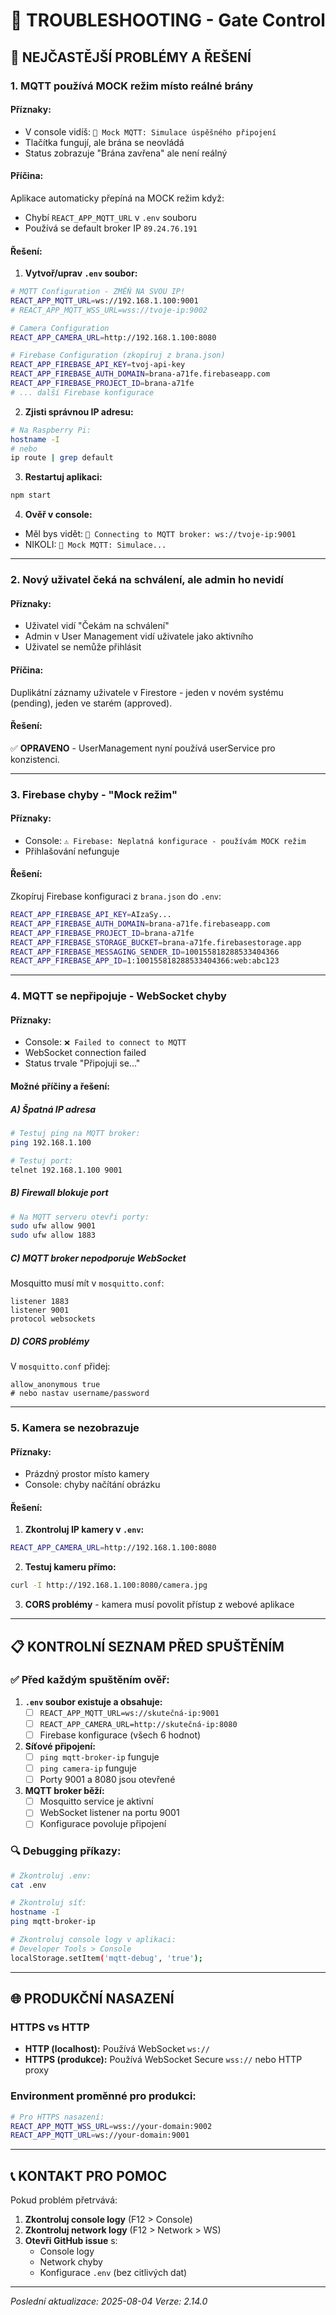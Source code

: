 # 🔧 TROUBLESHOOTING - Gate Control

## 🚨 NEJČASTĚJŠÍ PROBLÉMY A ŘEŠENÍ

### 1. **MQTT používá MOCK režim místo reálné brány**

#### **Příznaky:**
- V console vidíš: `🔧 Mock MQTT: Simulace úspěšného připojení`
- Tlačítka fungují, ale brána se neovládá
- Status zobrazuje "Brána zavřena" ale není reálný

#### **Příčina:**
Aplikace automaticky přepíná na MOCK režim když:
- Chybí `REACT_APP_MQTT_URL` v `.env` souboru
- Používá se default broker IP `89.24.76.191`

#### **Řešení:**
1. **Vytvoř/uprav `.env` soubor:**
```bash
# MQTT Configuration - ZMĚŇ NA SVOU IP!
REACT_APP_MQTT_URL=ws://192.168.1.100:9001
# REACT_APP_MQTT_WSS_URL=wss://tvoje-ip:9002

# Camera Configuration
REACT_APP_CAMERA_URL=http://192.168.1.100:8080

# Firebase Configuration (zkopíruj z brana.json)
REACT_APP_FIREBASE_API_KEY=tvoj-api-key
REACT_APP_FIREBASE_AUTH_DOMAIN=brana-a71fe.firebaseapp.com
REACT_APP_FIREBASE_PROJECT_ID=brana-a71fe
# ... další Firebase konfigurace
```

2. **Zjisti správnou IP adresu:**
```bash
# Na Raspberry Pi:
hostname -I
# nebo
ip route | grep default
```

3. **Restartuj aplikaci:**
```bash
npm start
```

4. **Ověř v console:**
- Měl bys vidět: `🔌 Connecting to MQTT broker: ws://tvoje-ip:9001`
- NIKOLI: `🔧 Mock MQTT: Simulace...`

---

### 2. **Nový uživatel čeká na schválení, ale admin ho nevidí**

#### **Příznaky:**
- Uživatel vidí "Čekám na schválení" 
- Admin v User Management vidí uživatele jako aktivního
- Uživatel se nemůže přihlásit

#### **Příčina:**
Duplikátní záznamy uživatele v Firestore - jeden v novém systému (pending), jeden ve starém (approved).

#### **Řešení:**
✅ **OPRAVENO** - UserManagement nyní používá userService pro konzistenci.

---

### 3. **Firebase chyby - "Mock režim"**

#### **Příznaky:**
- Console: `⚠️ Firebase: Neplatná konfigurace - používám MOCK režim`
- Přihlašování nefunguje

#### **Řešení:**
Zkopíruj Firebase konfiguraci z `brana.json` do `.env`:
```bash
REACT_APP_FIREBASE_API_KEY=AIzaSy...
REACT_APP_FIREBASE_AUTH_DOMAIN=brana-a71fe.firebaseapp.com
REACT_APP_FIREBASE_PROJECT_ID=brana-a71fe
REACT_APP_FIREBASE_STORAGE_BUCKET=brana-a71fe.firebasestorage.app
REACT_APP_FIREBASE_MESSAGING_SENDER_ID=100155818288533404366
REACT_APP_FIREBASE_APP_ID=1:100155818288533404366:web:abc123
```

---

### 4. **MQTT se nepřipojuje - WebSocket chyby**

#### **Příznaky:**
- Console: `❌ Failed to connect to MQTT`
- WebSocket connection failed
- Status trvale "Připojuji se..."

#### **Možné příčiny a řešení:**

##### **A) Špatná IP adresa**
```bash
# Testuj ping na MQTT broker:
ping 192.168.1.100

# Testuj port:
telnet 192.168.1.100 9001
```

##### **B) Firewall blokuje port**
```bash
# Na MQTT serveru otevři porty:
sudo ufw allow 9001
sudo ufw allow 1883
```

##### **C) MQTT broker nepodporuje WebSocket**
Mosquitto musí mít v `mosquitto.conf`:
```
listener 1883
listener 9001
protocol websockets
```

##### **D) CORS problémy**
V `mosquitto.conf` přidej:
```
allow_anonymous true
# nebo nastav username/password
```

---

### 5. **Kamera se nezobrazuje**

#### **Příznaky:**
- Prázdný prostor místo kamery
- Console: chyby načítání obrázku

#### **Řešení:**
1. **Zkontroluj IP kamery v `.env`:**
```bash
REACT_APP_CAMERA_URL=http://192.168.1.100:8080
```

2. **Testuj kameru přímo:**
```bash
curl -I http://192.168.1.100:8080/camera.jpg
```

3. **CORS problémy** - kamera musí povolit přístup z webové aplikace

---

## 📋 KONTROLNÍ SEZNAM PŘED SPUŠTĚNÍM

### ✅ Před každým spuštěním ověř:

1. **`.env` soubor existuje a obsahuje:**
   - [ ] `REACT_APP_MQTT_URL=ws://skutečná-ip:9001`
   - [ ] `REACT_APP_CAMERA_URL=http://skutečná-ip:8080`
   - [ ] Firebase konfigurace (všech 6 hodnot)

2. **Síťové připojení:**
   - [ ] `ping mqtt-broker-ip` funguje
   - [ ] `ping camera-ip` funguje
   - [ ] Porty 9001 a 8080 jsou otevřené

3. **MQTT broker běží:**
   - [ ] Mosquitto service je aktivní
   - [ ] WebSocket listener na portu 9001
   - [ ] Konfigurace povoluje připojení

### 🔍 Debugging příkazy:

```bash
# Zkontroluj .env:
cat .env

# Zkontroluj síť:
hostname -I
ping mqtt-broker-ip

# Zkontroluj console logy v aplikaci:
# Developer Tools > Console
localStorage.setItem('mqtt-debug', 'true');
```

---

## 🌐 PRODUKČNÍ NASAZENÍ

### **HTTPS vs HTTP**
- **HTTP (localhost):** Používá WebSocket `ws://`
- **HTTPS (produkce):** Používá WebSocket Secure `wss://` nebo HTTP proxy

### **Environment proměnné pro produkci:**
```bash
# Pro HTTPS nasazení:
REACT_APP_MQTT_WSS_URL=wss://your-domain:9002
REACT_APP_MQTT_URL=ws://your-domain:9001
```

---

## 📞 KONTAKT PRO POMOC

Pokud problém přetrvává:

1. **Zkontroluj console logy** (F12 > Console)
2. **Zkontroluj network logy** (F12 > Network > WS)
3. **Otevři GitHub issue** s:
   - Console logy
   - Network chyby  
   - Konfigurace `.env` (bez citlivých dat)

---

*Poslední aktualizace: 2025-08-04*
*Verze: 2.14.0*